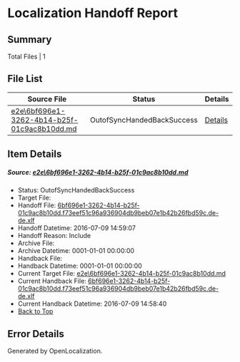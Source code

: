 # <a name='report-top'></a> Localization Handoff Report

## Summary
 Total Files | 1

## File List
 Source File | Status | Details 
 ----------- | ------ | ------- 
 [e2e\6bf696e1-3262-4b14-b25f-01c9ac8b10dd.md](https://github.com/OpenLocalizationTestOrg/oltest/blob/ab01c1fd97ca6afb70d959e102ad48a8c90f97bb/e2e/6bf696e1-3262-4b14-b25f-01c9ac8b10dd.md) | OutofSyncHandedBackSuccess | [Details](#32b78eb2f462502523d2b52306a302edff2e392f1)

## Item Details
##### <a name='32b78eb2f462502523d2b52306a302edff2e392f1'></a> Source: [e2e\6bf696e1-3262-4b14-b25f-01c9ac8b10dd.md](https://github.com/OpenLocalizationTestOrg/oltest/blob/ab01c1fd97ca6afb70d959e102ad48a8c90f97bb/e2e/6bf696e1-3262-4b14-b25f-01c9ac8b10dd.md)
* Status: OutofSyncHandedBackSuccess
* Target File: 
* Handoff File: [6bf696e1-3262-4b14-b25f-01c9ac8b10dd.f73eef51c96a936904db9beb07e1b42b26fbd59c.de-de.xlf](https://github.com/OpenLocalizationTestOrg/olhandoff-e2e/blob/e516b7bdb3fb258beb1c4a97cd0b07407e4e6946/ol-handoff/OpenLocalizationTestOrg/oltest-dede-fly/ci/ht/6bf696e1-3262-4b14-b25f-01c9ac8b10dd.f73eef51c96a936904db9beb07e1b42b26fbd59c.de-de.xlf)
* Handoff Datetime: 2016-07-09 14:59:07
* Handoff Reason: Include
* Archive File: 
* Archive Datetime: 0001-01-01 00:00:00
* Handback File: 
* Handback Datetime: 0001-01-01 00:00:00
* Current Target File: [e2e\6bf696e1-3262-4b14-b25f-01c9ac8b10dd.md](https://github.com/OpenLocalizationTestOrg/oltest-dede-fly/blob/6df93d3d874404b884f61ea990a22ec9b5993a64/e2e/6bf696e1-3262-4b14-b25f-01c9ac8b10dd.md)
* Current Handback File: [6bf696e1-3262-4b14-b25f-01c9ac8b10dd.f73eef51c96a936904db9beb07e1b42b26fbd59c.de-de.xlf](https://github.com/OpenLocalizationTestOrg/olhandback-e2e/blob/39bfe51396dbf4fb89123344df087e2fc119e869/ol-handback/OpenLocalizationTestOrg/oltest-dede-fly/ci/ht/6bf696e1-3262-4b14-b25f-01c9ac8b10dd.f73eef51c96a936904db9beb07e1b42b26fbd59c.de-de.xlf)
* Current Handback Datetime: 2016-07-09 14:58:40
* [Back to Top](#report-top)


## Error Details

Generated by OpenLocalization.
